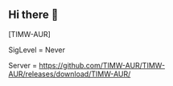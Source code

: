## Hi there 👋

[TIMW-AUR]

SigLevel = Never

Server = https://github.com/TIMW-AUR/TIMW-AUR/releases/download/TIMW-AUR/
